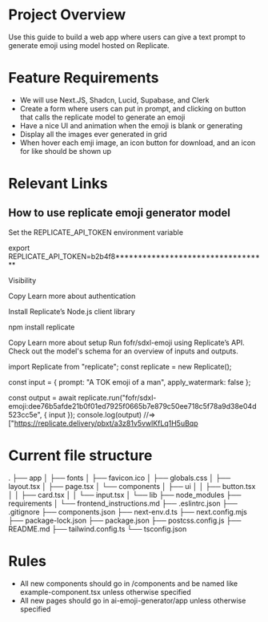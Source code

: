 # Project Overview
Use this guide to build a web app where users can give a text prompt to generate emoji using model hosted on Replicate.

# Feature Requirements
- We will use Next.JS, Shadcn, Lucid, Supabase, and Clerk
- Create a form where users can put in prompt, and clicking on button that calls the  replicate model to generate an emoji
-  Have a nice UI and animation when the emoji is blank or generating
- Display all the images ever generated in grid
- When hover each emji image,  an icon button for download, and an icon for like should be shown up

# Relevant Links
## How to use replicate emoji generator model
Set the REPLICATE_API_TOKEN environment variable

export REPLICATE_API_TOKEN=b2b4f8**********************************

Visibility

Copy
Learn more about authentication

Install Replicate’s Node.js client library

npm install replicate

Copy
Learn more about setup
Run fofr/sdxl-emoji using Replicate’s API. Check out the model's schema for an overview of inputs and outputs.

import Replicate from "replicate";
const replicate = new Replicate();

const input = {
    prompt: "A TOK emoji of a man",
    apply_watermark: false
};

const output = await replicate.run("fofr/sdxl-emoji:dee76b5afde21b0f01ed7925f0665b7e879c50ee718c5f78a9d38e04d523cc5e", { input });
console.log(output)
//=> ["https://replicate.delivery/pbxt/a3z81v5vwlKfLq1H5uBqp

# Current file structure
.
├── app
│   ├── fonts
│   ├── favicon.ico
│   ├── globals.css
│   ├── layout.tsx
│   ├── page.tsx
│   └── components
│       ├── ui
│       │   ├── button.tsx
│       │   ├── card.tsx
│       │   └── input.tsx
│       └── lib
├── node_modules
├── requirements
│   └── frontend_instructions.md
├── .eslintrc.json
├── .gitignore
├── components.json
├── next-env.d.ts
├── next.config.mjs
├── package-lock.json
├── package.json
├── postcss.config.js
├── README.md
├── tailwind.config.ts
└── tsconfig.json

# Rules
- All new components should go in /components and be named like example-component.tsx unless otherwise specified
- All new pages should go in ai-emoji-generator/app unless otherwise specified
